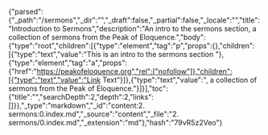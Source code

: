 {"parsed":{"_path":"/sermons","_dir":"","_draft":false,"_partial":false,"_locale":"","title":"Introduction to Sermons","description":"An intro to the sermons section, a collection of sermons from the Peak of Eloquence.","body":{"type":"root","children":[{"type":"element","tag":"p","props":{},"children":[{"type":"text","value":"This is an intro to the sermons section "},{"type":"element","tag":"a","props":{"href":"https://peakofeloquence.org","rel":["nofollow"]},"children":[{"type":"text","value":"Link Text"}]},{"type":"text","value":", a collection of sermons from the Peak of Eloquence."}]}],"toc":{"title":"","searchDepth":2,"depth":2,"links":[]}},"_type":"markdown","_id":"content:2. sermons:0.index.md","_source":"content","_file":"2. sermons/0.index.md","_extension":"md"},"hash":"79vR5z2Veo"}